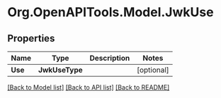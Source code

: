 # Org.OpenAPITools.Model.JwkUse

## Properties

Name | Type | Description | Notes
------------ | ------------- | ------------- | -------------
**Use** | **JwkUseType** |  | [optional] 

[[Back to Model list]](../README.md#documentation-for-models) [[Back to API list]](../README.md#documentation-for-api-endpoints) [[Back to README]](../README.md)


